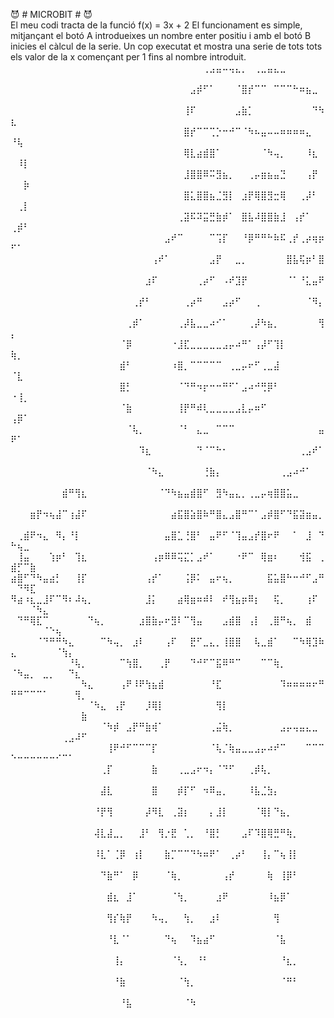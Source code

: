 :smiling_imp: # MICROBIT # :smiling_imp:<br>
El meu codi tracta de la funció f(x) = 3x + 2
El funcionament es simple, mitjançant el botó A introdueixes un nombre enter positiu i amb el botó B inicies el càlcul de la serie. Un cop executat et mostra una serie de tots tots els valor de la x començant per 1 fins al nombre introduit.
⠀⠀⠀⠀⠀⠀⠀⠀⠀⠀⠀⠀⠀⠀⠀⠀⠀⠀⠀⠀⠀⠀⠀⠀⠀⠀⠀⠀⠀⠀⢀⣠⣤⠤⢤⣄⡀⠀⢀⣀⣤⣄⣀⠀⠀⠀⠀⠀⠀⠀⠀⠀⠀⠀⠀⠀⠀⠀⠀⠀⠀
⠀⠀⠀⠀⠀⠀⠀⠀⠀⠀⠀⠀⠀⠀⠀⠀⠀⠀⠀⠀⠀⠀⠀⠀⠀⠀⠀⠀⣠⡾⠋⠁⠀⠀⠀⠈⣿⡞⠉⠉⠀⠉⠉⠉⠓⠶⣦⣀⠀⠀⠀⠀⠀⠀⠀⠀⠀⠀⠀⠀⠀
⠀⠀⠀⠀⠀⠀⠀⠀⠀⠀⠀⠀⠀⠀⠀⠀⠀⠀⠀⠀⠀⠀⠀⠀⠀⠀⠀⢸⠏⠀⠀⠀⠀⠀⠀⣠⣷⡁⠀⠀⠀⠀⠀⠀⠀⠀⠀⠙⠳⣆⠀⠀⠀⠀⠀⠀⠀⠀⠀⠀⠀
⠀⠀⠀⠀⠀⠀⠀⠀⠀⠀⠀⠀⠀⠀⠀⠀⠀⠀⠀⠀⠀⠀⠀⠀⠀⠀⠀⣿⡞⠉⠉⢉⡑⠒⠚⠉⠈⠳⠦⣤⠤⠤⠶⠶⠶⠶⣄⠀⠀⠘⢧⠀⠀⠀⠀⠀⠀⠀⠀⠀⠀
⠀⠀⠀⠀⠀⠀⠀⠀⠀⠀⠀⠀⠀⠀⠀⠀⠀⠀⠀⠀⠀⠀⠀⠀⠀⠀⠀⢿⣇⣴⣾⣿⠁⠀⠀⠀⠀⠀⠀⠈⠳⢤⡀⠀⠀⠀⠸⣆⠀⠀⠸⡇⠀⠀⠀⠀⠀⠀⠀⠀⠀
⠀⠀⠀⠀⠀⠀⠀⠀⠀⠀⠀⠀⠀⠀⠀⠀⠀⠀⠀⠀⠀⠀⠀⠀⠀⠀⠀⣸⣿⣿⠿⠭⣻⣦⡀⠀⠀⢀⡤⣶⣦⣤⣙⠀⠀⠀⢠⡟⠀⠀⠀⡷⠀⠀⠀⠀⠀⠀⠀⠀⠀
⠀⠀⠀⠀⠀⠀⠀⠀⠀⠀⠀⠀⠀⠀⠀⠀⠀⠀⠀⠀⠀⠀⠀⠀⠀⠀⠀⣿⣅⣿⣿⣦⣈⣻⡇⠀⣰⡟⢿⣿⣻⣒⢿⠀⠀⢀⡼⠃⠀⠀⢀⡇⠀⠀⠀⠀⠀⠀⠀⠀⠀
⠀⠀⠀⠀⠀⠀⠀⠀⠀⠀⠀⠀⠀⠀⠀⠀⠀⠀⠀⠀⠀⠀⠀⠀⠀⠀⢀⣽⠯⠽⣭⣛⣷⡾⠁⠀⣿⣧⠼⣿⣿⣷⣸⠀⢠⡞⠁⠀⠀⢀⡾⠃⠀⠀⠀⠀⠀⠀⠀⠀⠀
⠀⠀⠀⠀⠀⠀⠀⠀⠀⠀⠀⠀⠀⠀⠀⠀⠀⠀⠀⠀⠀⠀⠀⠀⣠⠞⠉⠀⠀⠀⠀⠉⢩⡏⠀⠀⠘⡿⠛⠛⠓⠷⠯⢀⡞⢀⡴⢶⡶⠋⠁⠀⠀⠀⠀⠀⠀⠀⠀⠀⠀
⠀⠀⠀⠀⠀⠀⠀⠀⠀⠀⠀⠀⠀⠀⠀⠀⠀⠀⠀⠀⠀⠀⢠⠞⠁⠀⠀⠀⠀⠀⠀⣠⡟⠀⠀⣀⡀⠀⠀⠀⠀⠀⠀⣿⣧⢯⡶⠃⣿⠀⠀⠀⠀⠀⠀⠀⠀⠀⠀⠀⠀
⠀⠀⠀⠀⠀⠀⠀⠀⠀⠀⠀⠀⠀⠀⠀⠀⠀⠀⠀⠀⠀⣰⠏⠀⠀⠀⠀⠀⠀⢀⡴⠋⠀⠠⠞⣹⡟⠀⠀⠀⠀⠀⠀⠈⠁⠘⣅⣤⠟⠀⠀⠀⠀⠀⠀⠀⠀⠀⠀⠀⠀
⠀⠀⠀⠀⠀⠀⠀⠀⠀⠀⠀⠀⠀⠀⠀⠀⠀⠀⠀⢀⡞⠃⠀⠀⠀⠀⠀⢀⡴⠛⠀⠀⠀⣠⡴⠋⠀⠀⢀⠀⠀⠀⠀⠀⠀⠀⠈⠻⡄⠀⠀⠀⠀⠀⠀⠀⠀⠀⠀⠀⠀
⠀⠀⠀⠀⠀⠀⠀⠀⠀⠀⠀⠀⠀⠀⠀⠀⠀⠀⢀⡾⠁⠀⠀⠀⠀⠀⢀⡼⣧⣀⣀⠴⠊⠁⠀⠀⠀⢀⡼⠳⣦⡀⠀⠀⠀⠀⠀⠀⢻⡄⠀⠀⠀⠀⠀⠀⠀⠀⠀⠀⠀
⠀⠀⠀⠀⠀⠀⠀⠀⠀⠀⠀⠀⠀⠀⠀⠀⠀⠈⡿⠀⠀⠀⠀⠀⠀⠐⣸⣏⣀⣀⣀⣀⣀⣠⡤⠴⠛⠁⢠⡼⠋⢹⡇⠀⠀⠀⠀⠀⠀⢷⡀⠀⠀⠀⠀⠀⠀⠀⠀⠀⠀
⠀⠀⠀⠀⠀⠀⠀⠀⠀⠀⠀⠀⠀⠀⠀⠀⠀⣾⠃⠀⠀⠀⠀⠀⠀⠰⣿⡀⠉⠉⠉⠉⠉⠀⢀⣀⡤⠖⠋⢀⣀⣼⠀⠀⠀⠀⠀⠀⠀⠈⣇⠀⠀⠀⠀⠀⠀⠀⠀⠀⠀
⠀⠀⠀⠀⠀⠀⠀⠀⠀⠀⠀⠀⠀⠀⠀⠀⠀⣿⡃⠀⠀⠀⠀⠀⠀⠀⠈⠙⠛⠲⡖⠒⠒⠛⠋⠁⣠⠴⠚⢛⡿⠃⠀⠀⠀⠀⠀⠀⠀⠐⢸⡀⠀⠀⠀⠀⠀⠀⠀⠀⠀
⠀⠀⠀⠀⠀⠀⠀⠀⠀⠀⠀⠀⠀⠀⠀⠀⠀⠈⣷⠀⠀⠀⠀⠀⠀⠀⢸⡟⠛⠾⢇⣀⣀⣀⣀⣠⣇⡤⠶⠋⠀⠀⠀⠀⠀⠀⠀⠀⠀⢠⡿⠁⠀⠀⠀⠀⠀⠀⠀⠀⠀
⠀⠀⠀⠀⠀⠀⠀⠀⠀⠀⠀⠀⠀⠀⠀⠀⠀⠀⠈⢧⡀⠀⠀⠀⠀⠀⠈⠃⠀⣄⣀⠀⠉⠉⠉⠀⠀⠀⠀⠀⠀⠀⠀⠀⠀⠀⠀⠀⣤⠟⠁⠀⠀⠀⠀⠀⠀⠀⠀⠀⠀
⠀⠀⠀⠀⠀⠀⠀⠀⠀⠀⠀⠀⠀⠀⠀⠀⠀⠀⠀⠀⠹⣆⠀⠀⠀⠀⠀⠀⠀⠙⠈⠉⠓⠂⠀⠀⠀⠀⠀⠀⠀⠀⠀⠀⠀⢀⣠⠞⠁⠀⠀⠀⠀⠀⠀⠀⠀⠀⠀⠀⠀
⠀⠀⠀⠀⠀⠀⠀⠀⠀⠀⠀⠀⠀⠀⠀⠀⠀⠀⠀⠀⠀⠈⠳⣄⠀⠀⠀⠀⠀⠀⢘⣷⡄⠀⠀⠀⠀⠀⠀⠀⠀⠀⢀⣠⠴⠚⠁⠀⠀⠀⠀⠀⠀⠀⠀⠀⠀⠀⠀⠀⠀
⠀⠀⠀⠀⠀⠀⠀⠀⣾⠛⢻⣆⠀⠀⠀⠀⠀⠀⠀⠀⠀⠀⠀⠈⠙⠳⣦⣤⣾⣿⠋⠀⣻⠳⣤⣄⡀⢀⣀⡤⢶⣿⣿⣥⣀⠀⠀⠀⠀⠀⠀⠀⠀⠀⠀⠀⠀⠀⠀⠀⠀
⠀⠀⠀⣶⡟⠲⢦⣼⠉⢰⣼⠏⠀⠀⠀⠀⠀⠀⠀⠀⠀⠀⠀⠀⠀⣴⣯⣿⣵⣿⠷⠛⣿⣄⣠⣿⠛⠉⠁⣠⡾⣿⠋⠙⣯⣽⣶⣤⡀⠀⠀⠀⠀⠀⠀⠀⠀⠀⠀⠀⠀
⠀⢀⣾⠟⠲⣄⠀⠻⡄⠘⡇⠀⠀⠀⠀⠀⠀⠀⠀⠀⠀⠀⠀⠀⣤⣿⣁⢘⣿⠃⠀⣤⠟⠋⠈⢹⣤⣠⡞⣿⠖⠟⠀⠀⠁⠀⣸⠀⠙⠓⢦⣀⠀⠀⠀⠀⠀⠀⠀⠀⠀
⠀⢸⣤⠀⠀⠀⢱⡶⠃⠀⢹⣆⠀⠀⠀⠀⠀⠀⠀⠀⠀⠀⢠⡶⠿⠿⢭⣍⡁⣠⠞⠁⠀⠀⠀⠐⠟⠉⠀⢿⣶⠆⠀⠀⠀⢺⣯⠀⢀⣾⡋⠉⣷⠀⠀⠀⠀⠀⠀⠀⠀
⣴⣿⠋⠙⠳⣤⣴⡃⠀⠀⢸⡏⠀⠀⠀⠀⠀⠀⠀⠀⠀⢠⡞⠁⠀⠀⠀⢨⡿⠅⠀⣤⠖⢦⡀⠀⠀⠀⠀⠀⣯⣥⣿⠓⠒⠚⠋⣠⠛⠀⠙⠻⣏⠀⠀⠀⠀⠀⠀⠀⠀
⠻⣴⠰⣆⣀⣸⠏⠉⠻⠆⠼⢦⡀⠀⠀⠀⠀⠀⠀⠀⠀⣸⡅⠀⠀⠀⣴⢿⣶⠶⠾⠇⠀⠞⢻⣦⡶⠿⡆⠀⠀⢯⡀⠀⠀⠀⢰⠏⠀⠀⠀⠀⠈⠳⣄⠀⠀⠀⠀⠀⠀
⠀⠙⠛⢿⣏⠉⠀⠀⠀⠀⠀⠀⠙⢦⡀⠀⠀⠀⠀⠀⣰⣿⣷⡤⠖⣻⠇⠉⢻⣤⠀⠀⠀⣠⣾⣿⠀⢠⡇⠀⢀⣿⠛⢦⡀⠀⣾⠀⠀⠀⠀⠀⠀⠀⠈⠑⢦⠀⠀⠀⠀
⠀⠀⠀⠀⠈⠙⠛⠛⠳⣄⠀⠀⠀⠀⠉⠳⢤⡀⠀⣰⠇⠀⠀⠀⢠⠏⠀⠀⣟⠋⣀⣄⡀⢸⣿⣿⠀⠀⢧⣀⣾⠁⠀⠀⠉⠳⢿⣹⠷⣄⠀⠀⠀⠀⠀⠀⠈⢳⡄⠀⠀
⠀⠀⠀⠀⠀⠀⠀⠀⠀⠘⢧⡀⠀⠀⠀⠀⠀⠉⢳⣿⡀⠀⠀⢀⡟⠀⠀⠀⠙⠚⠋⠉⣯⠿⠛⠉⠀⠀⠀⠉⠉⢷⡀⠀⠀⠀⠀⠀⠀⠈⠳⣤⡀⠀⣀⡀⠀⠀⠙⣆⠀
⠀⠀⠀⠀⠀⠀⠀⠀⠀⠀⠀⠳⣄⠀⠀⠀⠀⢠⠟⠸⠟⢳⣦⣾⠀⠀⠀⠀⠀⠀⠀⠘⣏⠀⠀⠀⠀⠀⠀⠀⠀⠀⠹⠶⠶⠶⠶⠖⠛⠛⠛⠉⠉⠉⠁⠀⠀⠀⠀⢻⡀
⠀⠀⠀⠀⠀⠀⠀⠀⠀⠀⠀⠀⠈⠳⣄⠀⢠⡟⠀⠀⠀⡸⢿⡇⠀⠀⠀⠀⠀⠀⠀⠀⢻⡇⠀⠀⠀⠀⠀⠀⠀⠀⠀⠀⠀⠀⠀⠀⠀⠀⠀⠀⠀⠀⠀⠀⠀⠀⠀⠀⣷
⠀⠀⠀⠀⠀⠀⠀⠀⠀⠀⠀⠀⠀⠀⠈⠳⡾⠀⣠⡟⠛⣷⢾⠁⠀⠀⠀⠀⠀⠀⠀⢀⣬⢷⡀⠀⠀⠀⠀⠀⠀⠀⣠⡤⢤⣤⣄⣀⠀⠀⠀⠀⠀⠀⠀⠀⠀⢀⣠⠼⠋
⠀⠀⠀⠀⠀⠀⠀⠀⠀⠀⠀⠀⠀⠀⠀⢸⠟⠚⠋⠉⠉⠉⡏⠀⠀⠀⠀⠀⠀⠀⠀⠈⢧⡈⢷⣤⣀⣀⣠⡤⠴⠞⠉⠀⠀⠀⠉⠉⠉⠑⠒⠒⠒⠒⠒⠒⠊⠉⠁⠀⠀
⠀⠀⠀⠀⠀⠀⠀⠀⠀⠀⠀⠀⠀⠀⢀⡏⠀⠀⠀⠀⠀⠀⣷⠀⠀⠀⢀⣀⣠⠖⠲⡄⠈⠙⠋⠀⠀⢀⡾⢧⡀⠀⠀⠀⠀⠀⠀⠀⠀⠀⠀⠀⠀⠀⠀⠀⠀⠀⠀⠀⠀
⠀⠀⠀⠀⠀⠀⠀⠀⠀⠀⠀⠀⠀⠀⣼⣇⠀⠀⠀⠀⠀⠀⣿⠀⠀⠀⡾⡏⠋⠀⠲⠿⣤⡀⠀⠀⠀⠸⣧⣈⣳⡄⠀⠀⠀⠀⠀⠀⠀⠀⠀⠀⠀⠀⠀⠀⠀⠀⠀⠀⠀
⠀⠀⠀⠀⠀⠀⠀⠀⠀⠀⠀⠀⠀⠘⡟⢻⠀⠀⠀⠀⠀⡼⠻⣇⠀⢀⣽⡆⠀⠀⠀⡄⣸⡇⠀⠀⠀⠀⠈⢿⡇⠙⣦⡀⠀⠀⠀⠀⠀⠀⠀⠀⠀⠀⠀⠀⠀⠀⠀⠀⠀
⠀⠀⠀⠀⠀⠀⠀⠀⠀⠀⠀⠀⠀⢼⣇⣼⣀⡀⠀⠀⣸⠃⠀⢻⡐⣟⠀⢁⡀⠀⠘⣿⡃⠀⠀⠀⣠⠏⠹⣿⢿⣛⠛⢷⡀⠀⠀⠀⠀⠀⠀⠀⠀⠀⠀⠀⠀⠀⠀⠀⠀
⠀⠀⠀⠀⠀⠀⠀⠀⠀⠀⠀⠀⠀⠸⣇⠁⢈⡿⠀⢰⡇⠀⠀⠀⣷⡉⠉⠉⠙⠳⠶⠟⠁⠀⢀⡴⠃⠀⠀⢸⡄⠉⢦⢸⡇⠀⠀⠀⠀⠀⠀⠀⠀⠀⠀⠀⠀⠀⠀⠀⠀
⠀⠀⠀⠀⠀⠀⠀⠀⠀⠀⠀⠀⠀⠀⠙⣷⠛⠁⠀⡿⠀⠀⠀⠀⠈⢷⡀⠀⠀⠀⠀⠀⠀⢠⡞⠀⠀⠀⠀⠀⢷⠀⢸⡿⠃⠀⠀⠀⠀⠀⠀⠀⠀⠀⠀⠀⠀⠀⠀⠀⠀
⠀⠀⠀⠀⠀⠀⠀⠀⠀⠀⠀⠀⠀⠀⠀⣾⣆⠀⣸⠁⠀⠀⠀⠀⠀⠈⢳⡀⠀⠀⠀⠀⣰⠟⠀⠀⠀⠀⠀⠀⠸⣦⡿⠁⠀⠀⠀⠀⠀⠀⠀⠀⠀⠀⠀⠀⠀⠀⠀⠀⠀
⠀⠀⠀⠀⠀⠀⠀⠀⠀⠀⠀⠀⠀⠀⠀⢻⡎⢷⡟⠀⠀⠀⠳⢤⡀⠀⠀⢳⡀⠀⠀⣰⠇⠀⠀⠀⠀⠀⠀⠀⠀⢻⠀⠀⠀⠀⠀⠀⠀⠀⠀⠀⠀⠀⠀⠀⠀⠀⠀⠀⠀
⠀⠀⠀⠀⠀⠀⠀⠀⠀⠀⠀⠀⠀⠀⠀⠘⣇⠈⠁⠀⠀⠀⠀⠀⠙⢦⠀⠀⠹⣦⣴⠋⠀⠀⠀⠀⠀⠀⠀⠀⠀⠈⣧⠀⠀⠀⠀⠀⠀⠀⠀⠀⠀⠀⠀⠀⠀⠀⠀⠀⠀
⠀⠀⠀⠀⠀⠀⠀⠀⠀⠀⠀⠀⠀⠀⠀⠀⢸⡄⠀⠀⠀⠀⠀⠀⠀⠈⢣⡀⠀⠘⠃⠀⠀⠀⠀⠀⠀⠀⠀⠀⠀⠀⠘⣆⡀⠀⠀⠀⠀⠀⠀⠀⠀⠀⠀⠀⠀⠀⠀⠀⠀
⠀⠀⠀⠀⠀⠀⠀⠀⠀⠀⠀⠀⠀⠀⠀⠀⠘⣷⠀⠀⠀⠀⠀⠀⠀⠀⠈⢳⡀⠀⠀⠀⠀⠀⠀⠀⠀⠀⠀⠀⠀⠀⠈⠛⠃⠀⠀⠀⠀⠀⠀⠀⠀⠀⠀⠀⠀⠀⠀⠀⠀
⠀⠀⠀⠀⠀⠀⠀⠀⠀⠀⠀⠀⠀⠀⠀⠀⠀⠘⣧⠀⠀⠀⠀⠀⠀⠀⠀⠈⠳⠀⠀⠀⠀⠀⠀⠀⠀⠀⠀⠀⠀⠀⠀⠀⠀⠀⠀⠀⠀⠀⠀⠀⠀⠀⠀⠀⠀⠀⠀⠀⠀
